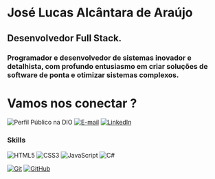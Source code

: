
# José Lucas Alcântara de Araújo

## Desenvolvedor Full Stack.
### Programador e desenvolvedor de sistemas inovador e detalhista, com profundo entusiasmo em criar soluções de software de ponta e otimizar sistemas complexos. 

# Vamos nos conectar ?

![Perfil Público na DIO](https://www.dio.me/users/jledicao)
[![E-mail](https://img.shields.io/badge/-Email-000?style=for-the-badge&logo=microsoft-outlook&logoColor=E94D5F)](mailto:jledicao@gmail.com)
[![LinkedIn](https://img.shields.io/badge/-LinkedIn-000?style=for-the-badge&logo=linkedin&logoColor=30A3DC)](https://www.linkedin.com/in/lucas-ara%C3%BAjo-95b312181/)

### Skills

![HTML5](https://img.shields.io/badge/HTML-000?style=for-the-badge&logo=html5&logoColor=30A3DC)
![CSS3](https://img.shields.io/badge/CSS3-000?style=for-the-badge&logo=css3&logoColor=E94D5F)
![JavaScript](https://img.shields.io/badge/JavaScript-000?style=for-the-badge&logo=javascript&logoColor=30A3DC)
![C#]([https://img.shields.io/badge/-C%23-blue](https://img.shields.io/badge/c%23-white?logo=C%23&logoColor=blue&color=white))

[![Git](https://img.shields.io/badge/Git-000?style=for-the-badge&logo=git&logoColor=E94D5F)](https://git-scm.com/doc)
[![GitHub](https://img.shields.io/badge/GitHub-000?style=for-the-badge&logo=github&logoColor=30A3DC)](https://docs.github.com/)
